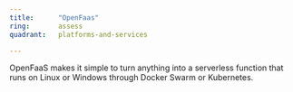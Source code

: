 ```yaml
---
title:      "OpenFaas"
ring:       assess
quadrant:   platforms-and-services

---
```


OpenFaaS makes it simple to turn anything into a serverless function
that runs on Linux or Windows through Docker Swarm or Kubernetes.